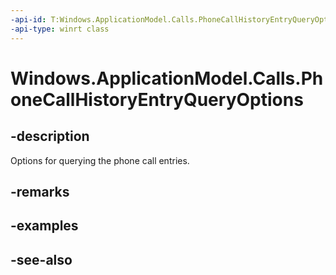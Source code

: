 ----api-id: T:Windows.ApplicationModel.Calls.PhoneCallHistoryEntryQueryOptions
-api-type: winrt class
---<!-- Class syntax.public class PhoneCallHistoryEntryQueryOptions : Windows.ApplicationModel.Calls.IPhoneCallHistoryEntryQueryOptions--># Windows.ApplicationModel.Calls.PhoneCallHistoryEntryQueryOptions## -descriptionOptions for querying the phone call entries.## -remarks## -examples## -see-also